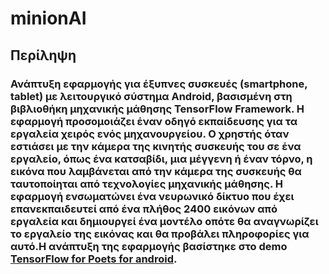 # minionAI 

## Περίληψη

### Ανάπτυξη εφαρμογής για έξυπνες συσκευές (smartphone, tablet) με λειτουργικό σύστημα Android, βασισμένη στη βιβλιοθήκη μηχανικής μάθησης TensorFlow  Framework. Η εφαρμογή προσομοιάζει έναν οδηγό εκπαίδευσης για τα εργαλεία χειρός ενός μηχανουργείου. Ο χρηστής όταν εστιάσει με την κάμερα της κινητής συσκευής του σε ένα εργαλείο, όπως ένα κατσαβίδι, μια μέγγενη ή έναν τόρνο, η εικόνα που λαμβάνεται από την κάμερα της συσκευής θα ταυτοποίηται από τεχνολογίες μηχανικής μάθησης. Η εφαρμογή ενσωματώνει ένα νευρωνικό δίκτυο που έχει επανεκπαιδευτεί από ένα πλήθος 2400 εικόνων από εργαλεία και δημιουργεί ένα μοντέλο οπότε θα αναγνωρίζει το εργαλείο της εικόνας και θα προβάλει πληροφορίες για αυτό.H ανάπτυξη της εφαρμογής βασίστηκε στο demo [TensorFlow for Poets for android](https://codelabs.developers.google.com/codelabs/tensorflow-for-poets-2-tflite/#0).
